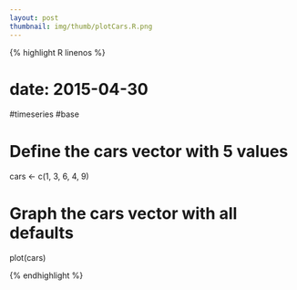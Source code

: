 ```yaml
---
layout: post
thumbnail: img/thumb/plotCars.R.png
---
```

{% highlight R linenos %}
# date: 2015-04-30
#timeseries
#base

# Define the cars vector with 5 values
cars <- c(1, 3, 6, 4, 9)

# Graph the cars vector with all defaults
plot(cars)


{% endhighlight %}
